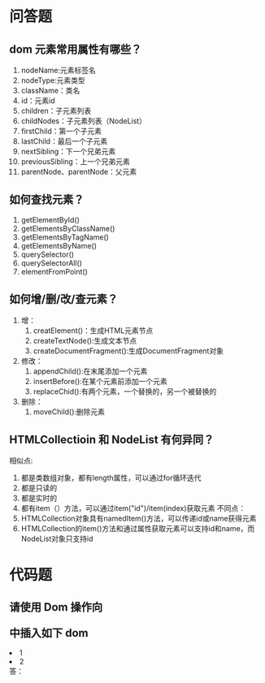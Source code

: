 # 问答题
## dom 元素常用属性有哪些？
1. nodeName:元素标签名
2. nodeType:元素类型
3. className：类名
4. id：元素id
5. children：子元素列表
6. childNodes：子元素列表（NodeList）
7. firstChild：第一个子元素
8. lastChild：最后一个子元素
9. nextSibling：下一个兄弟元素
10. previousSibling：上一个兄弟元素
11. parentNode、parentNode：父元素


## 如何查找元素？
1. getElementById()
2. getElementsByClassName()
3. getElementsByTagName()
4. getElementsByName()
5. querySelector()
6. querySelectorAll()
7. elementFromPoint()


## 如何增/删/改/查元素？
1. 增：
   1. creatElement()：生成HTML元素节点
   2. createTextNode():生成文本节点
   3. createDocumentFragment():生成DocumentFragment对象
2. 修改：
   1. appendChild():在末尾添加一个元素
   2. insertBefore():在某个元素前添加一个元素
   3. replaceChid():有两个元素，一个替换的，另一个被替换的
3. 删除：
   1. moveChild():删除元素


## HTMLCollectioin 和 NodeList 有何异同？
相似点:
1. 都是类数组对象，都有length属性，可以通过for循环迭代
2. 都是只读的
3. 都是实时的
4. 都有item（）方法，可以通过item("id")/item(index)获取元素
不同点：
1. HTMLCollection对象具有namedItem()方法，可以传递id或name获得元素
2. HTMLCollection的item()方法和通过属性获取元素可以支持id和name，而NodeList对象只支持id



# 代码题
## 请使用 Dom 操作向<ul id="list"></ul> 中插入如下 dom
 <li>1</li>
 <li>2</li>
答：
<script>
    var temp=document.getElementById("list");
    var tempNode1=document.createElement("li");
    var tempTextNode1=document.createTextNode("1");
    tempNode1.append(tempTextNode1);
    var tempNode2=document.createElement("li");
    var tempTextNode2=document.createTextNode("2");
    tempNode2.append(tempTextNode2);
    temp.append(tempNode1);
    temp.append(tempNode2);
</script>